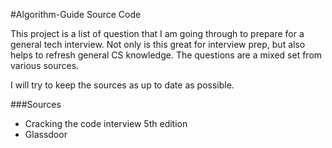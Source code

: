 #Algorithm-Guide Source Code

This project is a list of question that I am going through to prepare for a general tech interview. Not only is this great for interview prep, but also helps to refresh general CS knowledge. The questions are a mixed set from various sources. 

I will try to keep the sources as up to date as possible.


###Sources
* Cracking the code interview 5th edition
* Glassdoor
